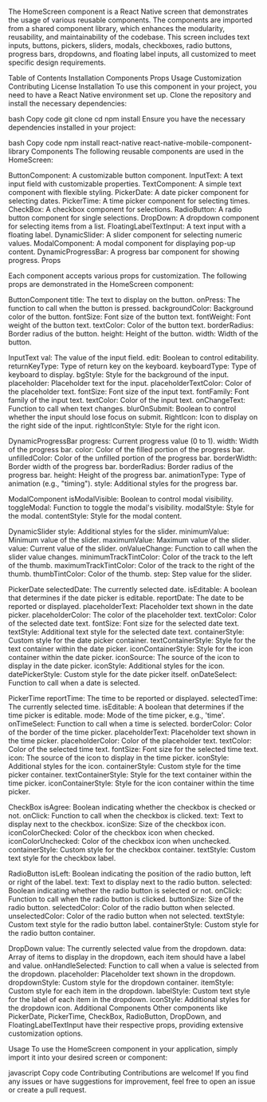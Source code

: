 The HomeScreen component is a React Native screen that demonstrates the usage of various reusable components. The components are imported from a shared component library, which enhances the modularity, reusability, and maintainability of the codebase. This screen includes text inputs, buttons, pickers, sliders, modals, checkboxes, radio buttons, progress bars, dropdowns, and floating label inputs, all customized to meet specific design requirements.

Table of Contents
Installation
Components
Props
Usage
Customization
Contributing
License
Installation
To use this component in your project, you need to have a React Native environment set up. Clone the repository and install the necessary dependencies:

bash
Copy code
git clone <repository-url>
cd <repository-folder>
npm install
Ensure you have the necessary dependencies installed in your project:

bash
Copy code
npm install react-native react-native-mobile-component-library
Components
The following reusable components are used in the HomeScreen:



ButtonComponent: A customizable button component.
   InputText: A text input field with customizable properties.
   TextComponent: A simple text component with flexible styling.
   PickerDate: A date picker component for selecting dates.
   PickerTime: A time picker component for selecting times.
   CheckBox: A checkbox component for selections.
   RadioButton: A radio button component for single selections.
   DropDown: A dropdown component for selecting items from a list.
   FloatingLabelTextInput: A text input with a floating label.
   DynamicSlider: A slider component for selecting numeric values.
   ModalComponent: A modal component for displaying pop-up content.
   DynamicProgressBar: A progress bar component for showing progress.
   Props

Each component accepts various props for customization. The following props are demonstrated in the HomeScreen component:

ButtonComponent
title: The text to display on the button.
onPress: The function to call when the button is pressed.
backgroundColor: Background color of the button.
fontSize: Font size of the button text.
fontWeight: Font weight of the button text.
textColor: Color of the button text.
borderRadius: Border radius of the button.
height: Height of the button.
width: Width of the button.

InputText
val: The value of the input field.
edit: Boolean to control editability.
returnKeyType: Type of return key on the keyboard.
keyboardType: Type of keyboard to display.
bgStyle: Style for the background of the input.
placeholder: Placeholder text for the input.
placeholderTextColor: Color of the placeholder text.
fontSize: Font size of the input text.
fontFamily: Font family of the input text.
textColor: Color of the input text.
onChangeText: Function to call when text changes.
blurOnSubmit: Boolean to control whether the input should lose focus on submit.
RightIcon: Icon to display on the right side of the input.
rightIconStyle: Style for the right icon.

DynamicProgressBar
progress: Current progress value (0 to 1).
width: Width of the progress bar.
color: Color of the filled portion of the progress bar.
unfilledColor: Color of the unfilled portion of the progress bar.
borderWidth: Border width of the progress bar.
borderRadius: Border radius of the progress bar.
height: Height of the progress bar.
animationType: Type of animation (e.g., "timing").
style: Additional styles for the progress bar.

ModalComponent
isModalVisible: Boolean to control modal visibility.
toggleModal: Function to toggle the modal's visibility.
modalStyle: Style for the modal.
contentStyle: Style for the modal content.

DynamicSlider
style: Additional styles for the slider.
minimumValue: Minimum value of the slider.
maximumValue: Maximum value of the slider.
value: Current value of the slider.
onValueChange: Function to call when the slider value changes.
minimumTrackTintColor: Color of the track to the left of the thumb.
maximumTrackTintColor: Color of the track to the right of the thumb.
thumbTintColor: Color of the thumb.
step: Step value for the slider.


PickerDate
selectedDate: The currently selected date.
isEditable: A boolean that determines if the date picker is editable.
reportDate: The date to be reported or displayed.
placeholderText: Placeholder text shown in the date picker.
placeholderColor: The color of the placeholder text.
textColor: Color of the selected date text.
fontSize: Font size for the selected date text.
textStyle: Additional text style for the selected date text.
containerStyle: Custom style for the date picker container.
textContainerStyle: Style for the text container within the date picker.
iconContainerStyle: Style for the icon container within the date picker.
iconSource: The source of the icon to display in the date picker.
iconStyle: Additional styles for the icon.
datePickerStyle: Custom style for the date picker itself.
onDateSelect: Function to call when a date is selected.


PickerTime
reportTime: The time to be reported or displayed.
selectedTime: The currently selected time.
isEditable: A boolean that determines if the time picker is editable.
mode: Mode of the time picker, e.g., 'time'.
onTimeSelect: Function to call when a time is selected.
borderColor: Color of the border of the time picker.
placeholderText: Placeholder text shown in the time picker.
placeholderColor: Color of the placeholder text.
textColor: Color of the selected time text.
fontSize: Font size for the selected time text.
icon: The source of the icon to display in the time picker.
iconStyle: Additional styles for the icon.
containerStyle: Custom style for the time picker container.
textContainerStyle: Style for the text container within the time picker.
iconContainerStyle: Style for the icon container within the time picker.


CheckBox
isAgree: Boolean indicating whether the checkbox is checked or not.
onClick: Function to call when the checkbox is clicked.
text: Text to display next to the checkbox.
iconSize: Size of the checkbox icon.
iconColorChecked: Color of the checkbox icon when checked.
iconColorUnchecked: Color of the checkbox icon when unchecked.
containerStyle: Custom style for the checkbox container.
textStyle: Custom text style for the checkbox label.


RadioButton
isLeft: Boolean indicating the position of the radio button, left or right of the label.
text: Text to display next to the radio button.
selected: Boolean indicating whether the radio button is selected or not.
onClick: Function to call when the radio button is clicked.
buttonSize: Size of the radio button.
selectedColor: Color of the radio button when selected.
unselectedColor: Color of the radio button when not selected.
textStyle: Custom text style for the radio button label.
containerStyle: Custom style for the radio button container.


DropDown
value: The currently selected value from the dropdown.
data: Array of items to display in the dropdown, each item should have a label and value.
onHandleSelected: Function to call when a value is selected from the dropdown.
placeholder: Placeholder text shown in the dropdown.
dropdownStyle: Custom style for the dropdown container.
itemStyle: Custom style for each item in the dropdown.
labelStyle: Custom text style for the label of each item in the dropdown.
iconStyle: Additional styles for the dropdown icon.
Additional Components
Other components like PickerDate, PickerTime, CheckBox, RadioButton, DropDown, and FloatingLabelTextInput have their respective props, providing extensive customization options.

Usage
To use the HomeScreen component in your application, simply import it into your desired screen or component:

javascript
Copy code
Contributing
Contributions are welcome! If you find any issues or have suggestions for improvement, feel free to open an issue or create a pull request.
